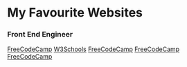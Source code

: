 # My Favourite Websites

### Front End Engineer

<a href="https://www.freecodecamp.org/">FreeCodeCamp</a>
<a href="https://www.w3schools.com/">W3Schools</a>
<a href="#">FreeCodeCamp</a>
<a href="#">FreeCodeCamp</a>
<a href="#">FreeCodeCamp</a>
